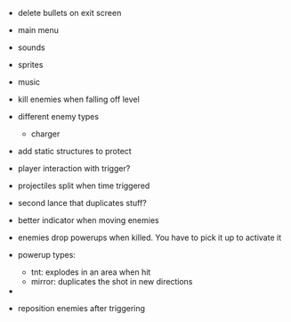 - delete bullets on exit screen
- main menu
- sounds
- sprites
- music

- kill enemies when falling off level
- different enemy types
  - charger
- add static structures to protect
- player interaction with trigger?
- projectiles split when time triggered
- second lance that duplicates stuff?
- better indicator when moving enemies

- enemies drop powerups when killed. You have to pick it up to activate it
- powerup types:
  - tnt: explodes in an area when hit
  - mirror: duplicates the shot in new directions
- 
- reposition enemies after triggering